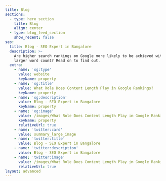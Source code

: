 ```yaml
---
title: Blog
sections:
  - type: hero_section
    title: Blog
    align: center
  - type: blog_feed_section
    show_recent: false
seo:
  title: Blog - SEO Expert in Bangalore
  description: >-
    Are higher search rankings on Google more likely to be achieved with a
    larger word count? Read on to find out.
  extra:
    - name: 'og:type'
      value: website
      keyName: property
    - name: 'og:title'
      value: What Role Does Content Length Play in Google Rankings?
      keyName: property
    - name: 'og:description'
      value: Blog - SEO Expert in Bangalore
      keyName: property
    - name: 'og:image'
      value: /images/What Role Does Content Length Play in Google Rankings (1).jpg
      keyName: property
      relativeUrl: true
    - name: 'twitter:card'
      value: summary_large_image
    - name: 'twitter:title'
      value: Blog - SEO Expert in Bangalore
    - name: 'twitter:description'
      value: Blog - SEO Expert in Bangalore
    - name: 'twitter:image'
      value: /images/What Role Does Content Length Play in Google Rankings (1).jpg
      relativeUrl: true
layout: advanced
---
```

